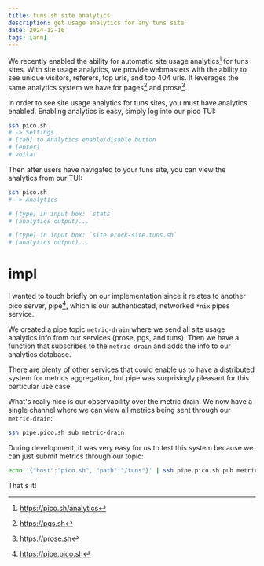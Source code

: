 ```yaml
---
title: tuns.sh site analytics
description: get usage analytics for any tuns site
date: 2024-12-16
tags: [ann]
---
```


We recently enabled the ability for automatic site usage analytics[^1] for tuns
sites. With site usage analytics, we provide webmasters with the ability to see
unique visitors, referers, top urls, and top 404 urls. It leverages the same
analytics system we have for pages[^2] and prose[^3].

In order to see site usage analytics for tuns sites, you must have analytics
enabled. Enabling analytics is easy, simply log into our pico TUI:

```bash
ssh pico.sh
# -> Settings
# [tab] to Analytics enable/disable button
# [enter]
# voila!
```

Then after users have navigated to your tuns site, you can view the analytics
from our TUI:

```bash
ssh pico.sh
# -> Analytics

# [type] in input box: `stats`
# (analytics output)...

# [type] in input box: `site erock-site.tuns.sh`
# (analytics output)...
```

# impl

I wanted to touch briefly on our implementation since it relates to another pico
server, pipe[^4], which is our authenticated, networked `*nix` pipes service.

We created a pipe topic `metric-drain` where we send all site usage analytics
info from our services (prose, pgs, and tuns). Then we have a function that
subscribes to the `metric-drain` and adds the info to our analytics database.

There are plenty of other services that could enable us to have a distributed
system for metrics aggregation, but pipe was surprisingly pleasant for this
particular use case.

What's really nice is our observability over the metric drain. We now have a
single channel where we can view all metrics being sent through our
`metric-drain`:

```bash
ssh pipe.pico.sh sub metric-drain
```

During development, it was very easy for us to test this system because we can
just submit metrics through our topic:

```bash
echo '{"host":"pico.sh", "path":"/tuns"}' | ssh pipe.pico.sh pub metric-drain
```

That's it!

[^1]: https://pico.sh/analytics

[^2]: https://pgs.sh

[^3]: https://prose.sh

[^4]: https://pipe.pico.sh
